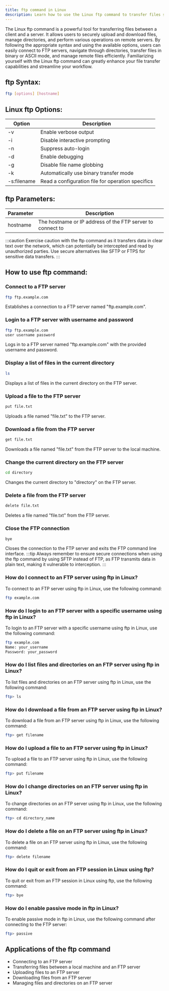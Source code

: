 ```yaml
---
title: ftp command in Linux
description: Learn how to use the Linux ftp command to transfer files securely between a client and server. Explore its syntax, options, and practical examples.
---
```


The Linux ftp command is a powerful tool for transferring files between a client and a server. It allows users to securely upload and download files, manage directories, and perform various operations on remote servers. By following the appropriate syntax and using the available options, users can easily connect to FTP servers, navigate through directories, transfer files in binary or ASCII mode, and manage remote files efficiently. Familiarizing yourself with the Linux ftp command can greatly enhance your file transfer capabilities and streamline your workflow.
## ftp Syntax:
```bash
ftp [options] [hostname]
```
## Linux ftp Options:
| Option | Description                  |
|--------|------------------------------|
| -v     | Enable verbose output        |
| -i     | Disable interactive prompting|
| -n     | Suppress auto-login          |
| -d     | Enable debugging             |
| -g     | Disable file name globbing   |
| -k     | Automatically use binary transfer mode    |
| -s:filename | Read a configuration file for operation specifics |

## ftp Parameters:
| Parameter | Description                  |
|-----------|------------------------------|
| hostname  | The hostname or IP address of the FTP server to connect to | 

:::caution
Exercise caution with the ftp command as it transfers data in clear text over the network, which can potentially be intercepted and read by unauthorized parties. Use secure alternatives like SFTP or FTPS for sensitive data transfers.
:::
## How to use ftp command:

### Connect to a FTP server
```bash
ftp ftp.example.com
```
Establishes a connection to a FTP server named "ftp.example.com".

### Login to a FTP server with username and password
```bash
ftp ftp.example.com
user username password
```
Logs in to a FTP server named "ftp.example.com" with the provided username and password.

### Display a list of files in the current directory
```bash
ls
```
Displays a list of files in the current directory on the FTP server.

### Upload a file to the FTP server
```bash
put file.txt
```
Uploads a file named "file.txt" to the FTP server.

### Download a file from the FTP server
```bash
get file.txt
```
Downloads a file named "file.txt" from the FTP server to the local machine.

### Change the current directory on the FTP server
```bash
cd directory
```
Changes the current directory to "directory" on the FTP server.

### Delete a file from the FTP server
```bash
delete file.txt
```
Deletes a file named "file.txt" from the FTP server.

### Close the FTP connection
```bash
bye
```
Closes the connection to the FTP server and exits the FTP command line interface.
:::tip
Always remember to ensure secure connections when using the ftp command by using SFTP instead of FTP, as FTP transmits data in plain text, making it vulnerable to interception.
:::

### How do I connect to an FTP server using ftp in Linux?
To connect to an FTP server using ftp in Linux, use the following command:
```bash
ftp example.com
```

### How do I login to an FTP server with a specific username using ftp in Linux?
To login to an FTP server with a specific username using ftp in Linux, use the following command:
```bash
ftp example.com
Name: your_username
Password: your_password
```

### How do I list files and directories on an FTP server using ftp in Linux?
To list files and directories on an FTP server using ftp in Linux, use the following command:
```bash
ftp> ls
```

### How do I download a file from an FTP server using ftp in Linux?
To download a file from an FTP server using ftp in Linux, use the following command:
```bash
ftp> get filename
```

### How do I upload a file to an FTP server using ftp in Linux?
To upload a file to an FTP server using ftp in Linux, use the following command:
```bash
ftp> put filename
```

### How do I change directories on an FTP server using ftp in Linux?
To change directories on an FTP server using ftp in Linux, use the following command:
```bash
ftp> cd directory_name
```

### How do I delete a file on an FTP server using ftp in Linux?
To delete a file on an FTP server using ftp in Linux, use the following command:
```bash
ftp> delete filename
```

### How do I quit or exit from an FTP session in Linux using ftp?
To quit or exit from an FTP session in Linux using ftp, use the following command:
```bash
ftp> bye
```

### How do I enable passive mode in ftp in Linux?
To enable passive mode in ftp in Linux, use the following command after connecting to the FTP server:
```bash
ftp> passive
```
## Applications of the ftp command

- Connecting to an FTP server
- Transferring files between a local machine and an FTP server
- Uploading files to an FTP server
- Downloading files from an FTP server
- Managing files and directories on an FTP server